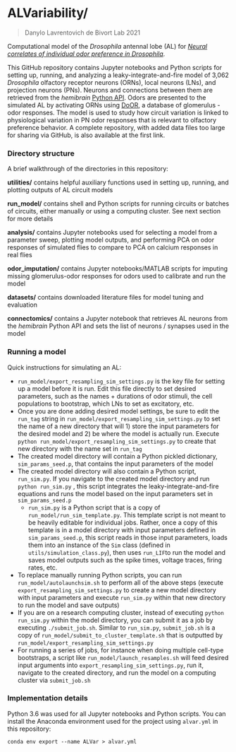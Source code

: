 # ALVariability/
> Danylo Lavrentovich
> de Bivort Lab 2021

Computational model of the *Drosophila* antennal lobe (AL) for [*Neural correlates of individual odor preference in Drosophila*](http://lab.debivort.org/odor-loci-of-individuality/).

This GitHub repository contains Jupyter notebooks and Python scripts for setting up, running, and analyzing a leaky-integrate-and-fire model of 3,062 *Drosophila* olfactory receptor neurons (ORNs), local neurons (LNs), and projection neurons (PNs). Neurons and connections between them are retrieved from the *hemibrain* [Python API](https://connectome-neuprint.github.io/neuprint-python/docs/).  Odors are presented to the simulated AL by activating ORNs using [DoOR](http://neuro.uni-konstanz.de/DoOR/default.html), a database of glomerulus - odor responses. The model is used to study how circuit variation is linked to physiological variation in PN odor responses that is relevant to olfactory preference behavior. A complete repository, with added data files too large for sharing via GitHub, is also available at the first link.

### Directory structure

A brief walkthrough of the directories in this repository:

**utilities/** contains helpful auxiliary functions used in setting up, running, and plotting outputs of AL circuit models

**run_model/** contains shell and Python scripts for running circuits or batches of circuits, either manually or using a computing cluster. See next section for more details

**analysis/** contains Jupyter notebooks used for selecting a model from a parameter sweep, plotting model outputs, and performing PCA on odor responses of simulated flies to compare to PCA on calcium responses in real flies

**odor_imputation/** contains Jupyter notebooks/MATLAB scripts for imputing missing glomerulus-odor responses for odors used to calibrate and run the model

**datasets/** contains downloaded literature files for model tuning and evaluation

**connectomics/** contains a Jupyter notebook that retrieves AL neurons from the *hemibrain* Python API and sets the list of neurons / synapses used in the model

### Running a model

Quick instructions for simulating an AL: 

- `run_model/export_resampling_sim_settings.py` is the key file for setting up a model before it is run. Edit this file directly to set desired parameters, such as the names + durations of odor stimuli, the cell populations to bootstrap, which LNs to set as excitatory, etc.
- Once you are done adding desired model settings, be sure to edit the `run_tag` string in `run_model/export_resampling_sim_settings.py` to set the name of a new directory that will 1) store the input parameters for the desired model and 2) be where the model is actually run. Execute `python run_model/export_resampling_sim_settings.py` to create that new directory with the name set in `run_tag`
- The created model directory will contain a Python pickled dictionary, `sim_params_seed.p`, that contains the input parameters of the model
- The created model directory will also contain a Python script, `run_sim.py`. If you navigate to the created model directory and run `python run_sim.py` , this script integrates the leaky-integrate-and-fire equations and runs the model based on the input parameters set in `sim_params_seed.p`
  - `run_sim.py` is a Python script that is a copy of `run_model/run_sim_template.py`. This template script is not meant to be heavily editable for individual jobs. Rather, once a copy of this template is in a model directory with input parameters defined in `sim_params_seed.p`, this script reads in those input parameters, loads them into an instance of the `Sim` class (defined in `utils/simulation_class.py`), then uses `run_LIF`to run the model and saves model outputs such as the spike times, voltage traces, firing rates, etc. 
- To replace manually running Python scripts, you can run `run_model/autolaunchsim.sh` to perform all of the above steps (execute `export_resampling_sim_settings.py` to create a new model directory with input parameters and execute `run_sim.py` within that new directory to run the model and save outputs)
- If you are on a research computing cluster, instead of executing `python run_sim.py` within the model directory, you can submit it as a job by executing `./submit_job.sh`. Similar to `run_sim.py`, `submit_job.sh` is a copy of `run_model/submit_to_cluster_template.sh` that is outputted by `run_model/export_resampling_sim_settings.py` 
- For running a series of jobs, for instance when doing multiple cell-type bootstraps, a script like `run_model/launch_resamples.sh` will feed desired input arguments into `export_resampling_sim_settings.py`, run it, navigate to the created directory, and run the model on a computing cluster via `submit_job.sh`

### Implementation details

Python 3.6 was used for all Jupyter notebooks and Python scripts. You can install the Anaconda environment used for the project using `alvar.yml` in this repository:

```
conda env export --name ALVar > alvar.yml
```